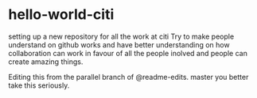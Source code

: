 # hello-world-citi
setting up a new repository for all the work at citi
Try to make people understand on github works and have better understanding on how collaboration can work in favour of all the people inolved and people can create amazing things.

Editing this from the parallel branch of @readme-edits.
master you better take this seriously.
